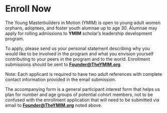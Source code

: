 # Enroll Now

The Young Masterbuilders in Motion (YMIM) is open to young adult women orphans, adoptees, and foster youth alumnae up to age 30\. Alumnae may apply for rolling admissions to **YMIM** scholar’s leadership development program.

To apply, please send us your personal statement describing why you would like to be involved in the program and what you envision yourself contributing to your peers in the program and to the world. Enrollment submissions should be sent to **Founder@TheYMIM.org**.

Note: Each applicant is required to have two adult references with complete contact information provided in the email submission.

The accompanying form is a general participant interest form that helps us plan for number and age groups of potential cohort members, not to be confused with the enrollment application that will need to be submitted via email to **Founder@TheYMIM.org** noted above.